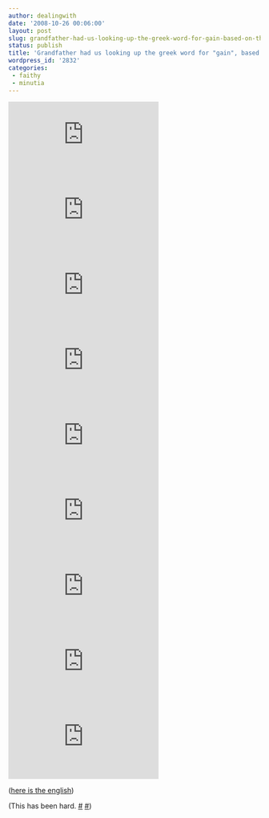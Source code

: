 ```yaml
---
author: dealingwith
date: '2008-10-26 00:06:00'
layout: post
slug: grandfather-had-us-looking-up-the-greek-word-for-gain-based-on-this-passage
status: publish
title: 'Grandfather had us looking up the greek word for "gain", based on this passage:'
wordpress_id: '2832'
categories:
 - faithy
 - minutia
---
```


![][1] ![][2] ![][3] ![][4] ![][5] ![][6] ![][3] ![][7] ![][8]

([here is the english][9])

(This has been hard. [#][10] [#][11])

   [1]: http://www.greekbible.com/i.php?t=%E1%BC%90%CE%BC%CE%BF%E1%BD%B6

   [2]: http://www.greekbible.com/i.php?t=%CE%B3%E1%BD%B0%CF%81

   [3]: http://www.greekbible.com/i.php?t=%CF%84%E1%BD%B8

   [4]: http://www.greekbible.com/i.php?t=%CE%B6%E1%BF%86%CE%BD

   [5]: http://www.greekbible.com/i.php?t=%CE%A7%CF%81%CE%B9%CF%83%CF%84%E1%BD%B8%CF%82

   [6]: http://www.greekbible.com/i.php?t=%CE%BA%CE%B1%E1%BD%B6

   [7]: http://www.greekbible.com/i.php?t=%E1%BC%80%CF%80%CE%BF%CE%B8%CE%B1%CE%BD%CE%B5%E1%BF%96%CE%BD

   [8]:
http://www.greekbible.com/i.php?t=%CE%BA%E1%BD%B3%CF%81%CE%B4%CE%BF%CF%82.

   [9]: http://www.biblegateway.com/passage/?book_id=57&chapter=1&verse=21&version=31&context=verse

   [10]: http://twitter.com/dealingwith/status/974535373

   [11]: http://twitter.com/dealingwith/status/975440158

